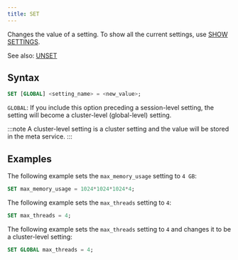 ```yaml
---
title: SET
---
```


Changes the value of a setting. To show all the current settings, use [SHOW SETTINGS](show-settings.md).

See also: [UNSET](02-unset.md)

## Syntax

```sql
SET [GLOBAL] <setting_name> = <new_value>;
```

`GLOBAL`: If you include this option preceding a session-level setting, the setting will become a cluster-level (global-level) setting.

:::note
A cluster-level setting is a cluster setting and the value will be stored in the meta service.
:::

## Examples

The following example sets the `max_memory_usage` setting to `4 GB`:

```sql
SET max_memory_usage = 1024*1024*1024*4;
```

The following example sets the `max_threads` setting to `4`:

```sql
SET max_threads = 4;
```

The following example sets the `max_threads` setting to `4` and changes it to be a cluster-level setting:

```sql
SET GLOBAL max_threads = 4;
```